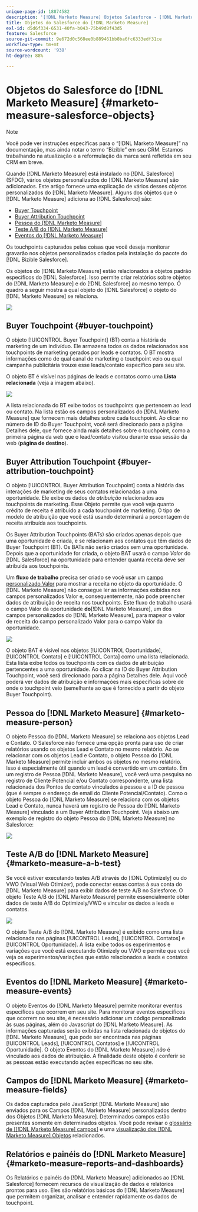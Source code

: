 ```yaml
---
unique-page-id: 18874582
description: '[!DNL Marketo Measure] Objetos Salesforce - [!DNL Marketo Measure]'
title: Objetos do Salesforce do [!DNL Marketo Measure]
exl-id: d5d6f334-6531-40fa-b043-75b49d8f43d5
feature: Salesforce
source-git-commit: 9e672d0c568ee0b889461bb8ba6fc6333edf31ce
workflow-type: tm+mt
source-wordcount: '938'
ht-degree: 88%

---
```


# Objetos do Salesforce do [!DNL Marketo Measure] {#marketo-measure-salesforce-objects}

>[!NOTE]
>
>Você pode ver instruções específicas para o “[!DNL Marketo Measure]” na documentação, mas ainda notar o termo “Bizible” em seu CRM. Estamos trabalhando na atualização e a reformulação da marca será refletida em seu CRM em breve.

Quando [!DNL Marketo Measure] está instalado no [!DNL Salesforce] (SFDC), vários objetos personalizados do [!DNL Marketo Measure] são adicionados. Este artigo fornece uma explicação de vários desses objetos personalizados do [!DNL Marketo Measure]. Alguns dos objetos que o [!DNL Marketo Measure] adiciona ao [!DNL Salesforce] são:

* [Buyer Touchpoint](#touchpoint)
* [Buyer Attribution Touchpoint](#attribution)
* [Pessoa do [!DNL Marketo Measure]](#person)
* [Teste A/B do [!DNL Marketo Measure]](#ab)
* [Eventos do [!DNL Marketo Measure]](#events)

Os touchpoints capturados pelas coisas que você deseja monitorar gravarão nos objetos personalizados criados pela instalação do pacote do [!DNL Bizible Salesforce].

Os objetos do [!DNL Marketo Measure] estão relacionados a objetos padrão específicos do [!DNL Salesforce]. Isso permite criar relatórios sobre objetos do [!DNL Marketo Measure] e do [!DNL Salesforce] ao mesmo tempo. O quadro a seguir mostra a qual objeto do [!DNL Salesforce] o objeto do [!DNL Marketo Measure] se relaciona.

![](assets/1-1.png)

## Buyer Touchpoint {#buyer-touchpoint}

O objeto [!UICONTROL Buyer Touchpoint] (BT) conta a história de marketing de um indivíduo. Ele armazena todos os dados relacionados aos touchpoints de marketing gerados por leads e contatos. O BT mostra informações como de qual canal de marketing o touchpoint veio ou qual campanha publicitária trouxe esse leads/contato específico para seu site.

O objeto BT é visível nas páginas de leads e contatos como uma **Lista relacionada** (veja a imagem abaixo).

![](assets/2-1.png)

A lista relacionada do BT exibe todos os touchpoints que pertencem ao lead ou contato. Na lista estão os campos personalizados do [!DNL Marketo Measure] que fornecem mais detalhes sobre cada touchpoint. Ao clicar no número de ID do Buyer Touchpoint, você será direcionado para a página Detalhes dele, que fornece ainda mais detalhes sobre o touchpoint, como a primeira página da web que o lead/contato visitou durante essa sessão da web (**página de destino**).

## Buyer Attribution Touchpoint {#buyer-attribution-touchpoint}

O objeto [!UICONTROL Buyer Attribution Touchpoint] conta a história das interações de marketing de seus contatos relacionadas a uma oportunidade. Ele exibe os dados de *atribuição* relacionados aos touchpoints de marketing. Esse Objeto permite que você veja quanto crédito de receita é atribuído a cada touchpoint de marketing. O tipo de modelo de atribuição que você está usando determinará a porcentagem de receita atribuída aos touchpoints.

Os Buyer Attribution Touchpoints (BATs) são criados apenas depois que uma oportunidade é criada, e se relacionam aos contatos que têm dados de Buyer Touchpoint (BT). Os BATs não serão criados sem uma oportunidade. Depois que a oportunidade for criada, o objeto BAT usará o campo *Valor* do [!DNL Salesforce] na oportunidade para entender quanta receita deve ser atribuída aos touchpoints.

Um **fluxo de trabalho** precisa ser criado se você usar um [campo personalizado Valor](/help/advanced-marketo-measure-features/custom-revenue-amount/using-a-custom-revenue-amount-field.md) para mostrar a receita no objeto da oportunidade. O [!DNL Marketo Measure] não consegue ler as informações exibidas nos campos personalizados Valor e, consequentemente, não pode preencher dados de atribuição de receita nos touchpoints. Este fluxo de trabalho usará o campo Valor da oportunidade **do**[!DNL Marketo Measure], um dos campos personalizados do [!DNL Marketo Measure], para mapear o valor de receita do campo personalizado Valor para o campo Valor da oportunidade.

![](assets/3-1.png)

O objeto BAT é visível nos objetos [!UICONTROL Oportunidade], [!UICONTROL Contato] e [!UICONTROL Conta] como uma lista relacionada. Esta lista exibe todos os touchpoints com os dados de atribuição pertencentes a uma oportunidade. Ao clicar na ID do Buyer Attribution Touchpoint, você será direcionado para a página Detalhes dele.  Aqui você poderá ver dados de atribuição e informações mais específicas sobre de onde o touchpoint veio (semelhante ao que é fornecido a partir do objeto Buyer Touchpoint).

## Pessoa do [!DNL Marketo Measure] {#marketo-measure-person}

O objeto Pessoa do [!DNL Marketo Measure] se relaciona aos objetos Lead e Contato. O Salesforce não fornece uma opção pronta para uso de criar relatórios usando os objetos Lead e Contato no mesmo relatório. Ao se relacionar com os objetos Lead e Contato, o objeto Pessoa do [!DNL Marketo Measure] permite incluir ambos os objetos no mesmo relatório. Isso é especialmente útil quando um lead é convertido em um contato. Em um registro de Pessoa [!DNL Marketo Measure], você verá uma pesquisa no registro de Cliente Potencial e/ou Contato correspondente, uma lista relacionada dos Pontos de contato vinculados à pessoa e a ID de pessoa (que é sempre o endereço de email do Cliente Potencial/Contato). Como o objeto Pessoa do [!DNL Marketo Measure] se relaciona com os objetos Lead e Contato, nunca haverá um registro de Pessoa do [!DNL Marketo Measure] vinculado a um Buyer Attribution Touchpoint. Veja abaixo um exemplo de registro do objeto Pessoa do [!DNL Marketo Measure] no Salesforce:

![](assets/4.png)

## Teste A/B do [!DNL Marketo Measure] {#marketo-measure-a-b-test}

Se você estiver executando testes A/B através do [!DNL Optimizely] ou do VWO (Visual Web Otimizer), pode conectar essas contas à sua conta do [!DNL Marketo Measure] para exibir dados de teste A/B no Salesforce. O objeto Teste A/B do [!DNL Marketo Measure] permite essencialmente obter dados de teste A/B do Optimizely/VWO e vincular os dados a leads e contatos.

![](assets/5.png)

O objeto Teste A/B do [!DNL Marketo Measure] é exibido como uma lista relacionada nas páginas [!UICONTROL Leads], [!UICONTROL Contatos] e [!UICONTROL Oportunidade]. A lista exibe todos os experimentos e variações que você está executando Otimizely ou VWO e permite que você veja os experimentos/variações que estão relacionados a leads e contatos específicos.

## Eventos do [!DNL Marketo Measure] {#marketo-measure-events}

O objeto Eventos do [!DNL Marketo Measure] permite monitorar eventos específicos que ocorrem em seu site. Para monitorar eventos específicos que ocorrem no seu site, é necessário adicionar um código personalizado às suas páginas, além do Javascript do [!DNL Marketo Measure]. As informações capturadas serão exibidas na lista relacionada de objetos do [!DNL Marketo Measure], que pode ser encontrada nas páginas [!UICONTROL Leads], [!UICONTROL Contatos] e [!UICONTROL Oportunidade]. O objeto Eventos do [!DNL Marketo Measure] *não* é vinculado aos dados de atribuição. A finalidade deste objeto é conferir se as pessoas estão executando ações específicas no seu site.

## Campos do [!DNL Marketo Measure] {#marketo-measure-fields}

Os dados capturados pelo JavaScript [!DNL Marketo Measure] são enviados para os Campos [!DNL Marketo Measure] personalizados dentro dos Objetos [!DNL Marketo Measure]. Determinados campos estão presentes somente em determinados objetos. Você pode revisar o [glossário de [[!DNL Marketo Measure] campos]](/help/introduction-to-marketo-measure/overview-resources/glossary-of-marketo-measure-fields.md) e uma [visualização dos [!DNL Marketo Measure] Objetos](/help/configuration-and-setup/marketo-measure-and-salesforce/marketo-measure-object-and-field-taxonomy.md) relacionados.

## Relatórios e painéis do [!DNL Marketo Measure] {#marketo-measure-reports-and-dashboards}

Os Relatórios e painéis do [!DNL Marketo Measure] adicionados ao [!DNL Salesforce] fornecem recursos de visualização de dados e relatórios prontos para uso. Eles são relatórios básicos do [!DNL Marketo Measure] que permitem organizar, analisar e entender rapidamente os dados de touchpoint.
